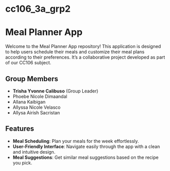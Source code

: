 # cc106_3a_grp2
# Meal Planner App

Welcome to the Meal Planner App repository! This application is designed to help users schedule their meals and customize their meal plans according to their preferences. It’s a collaborative project developed as part of our CC106 subject.

## Group Members

- **Trisha Yvonne Calibuso** (Group Leader)
- Phoebe Nicole Dimaandal
- Allana Kaibigan
- Allyssa Nicole Velasco
- Allysa Airish Sacristan

## Features

- **Meal Scheduling**: Plan your meals for the week effortlessly.
- **User-Friendly Interface**: Navigate easily through the app with a clean and intuitive design.
- **Meal Suggestions**: Get similar meal suggestions based on the recipe you pick.
